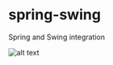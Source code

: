 # spring-swing
Spring and Swing integration

![alt text](https://user-images.githubusercontent.com/62131901/77658592-f763c380-6f87-11ea-949d-36ff3071e7b9.png)

